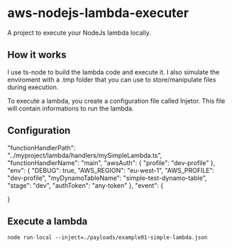 # aws-nodejs-lambda-executer
A project to execute your NodeJs lambda locally.


## How it works
I use ts-node to build the lambda code and execute it. I also simulate the enviroment with a .tmp folder that you can use to store/manipulate files during execution.

To execute a lambda, you create a configuration file called Injetor. This file will contain informations to run the lambda.

## Configuration

"functionHandlerPath": "../myproject/lambda/handlers/mySimpleLambda.ts",
"functionHandlerName": "main",
"awsAuth": {
  "profile": "dev-profile"
},
"env": {
  "DEBUG": true,
  "AWS_REGION": "eu-west-1",
  "AWS_PROFILE": "dev-profile",
  "myDynamoTableName": "simple-test-dynamo-table",
  "stage": "dev",
  "authToken": "any-token"
},
"event": {
  
}


## Execute a lambda
```node run-local --inject=./payloads/example01-simple-lambda.json```

